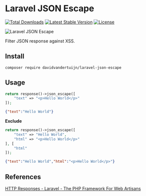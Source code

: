 # Laravel JSON Escape

<a href="https://packagist.org/packages/davidvandertuijn/laravel-json-escape"><img src="https://poser.pugx.org/davidvandertuijn/laravel-json-escape/d/total.svg" alt="Total Downloads"></a>
<a href="https://packagist.org/packages/davidvandertuijn/laravel-json-escape"><img src="https://poser.pugx.org/davidvandertuijn/laravel-json-escape/v/stable.svg" alt="Latest Stable Version"></a>
<a href="https://packagist.org/packages/davidvandertuijn/laravel-json-escape"><img src="https://poser.pugx.org/davidvandertuijn/laravel-json-escape/license.svg" alt="License"></a>

![Laravel JSON Escape](https://cdn.davidvandertuijn.nl/github/laravel-json-escape.png)

Filter JSON response against XSS.

## Install

```
composer require davidvandertuijn/laravel-json-escape
```

## Usage

```php
return response()->json_escape([
    "text" => "<p>Hello World</p>"
]);
```

```json
{"text":"Hello World"}
```

**Exclude**

```php
return response()->json_escape([
    "text" => "Hello World",
    "html" => "<p>Hello World</p>"
], [
    "html"
]);
```

```json
{"text":"Hello World","html":"<p>Hello World</p>"}
```

## References

<a href="https://laravel.com/docs/9.x/responses#json-responses">HTTP Responses - Laravel - The PHP Framework For Web Artisans</a>
